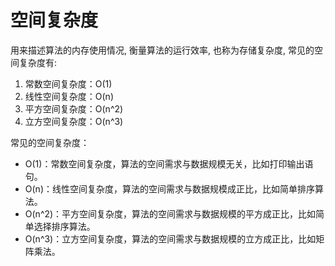 # 空间复杂度

用来描述算法的内存使用情况, 衡量算法的运行效率, 也称为存储复杂度, 常见的空间复杂度有:

1. 常数空间复杂度：O(1)
2. 线性空间复杂度：O(n)
3. 平方空间复杂度：O(n^2)
4. 立方空间复杂度：O(n^3)

常见的空间复杂度：

- O(1)：常数空间复杂度，算法的空间需求与数据规模无关，比如打印输出语句。
- O(n)：线性空间复杂度，算法的空间需求与数据规模成正比，比如简单排序算法。
- O(n^2)：平方空间复杂度，算法的空间需求与数据规模的平方成正比，比如简单选择排序算法。
- O(n^3)：立方空间复杂度，算法的空间需求与数据规模的立方成正比，比如矩阵乘法。

